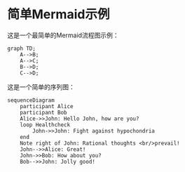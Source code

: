 # 简单Mermaid示例

这是一个最简单的Mermaid流程图示例：

```mermaid
graph TD;
    A-->B;
    A-->C;
    B-->D;
    C-->D;
```

这是一个简单的序列图：

```mermaid
sequenceDiagram
    participant Alice
    participant Bob
    Alice->>John: Hello John, how are you?
    loop Healthcheck
        John->>John: Fight against hypochondria
    end
    Note right of John: Rational thoughts <br/>prevail!
    John-->>Alice: Great!
    John->>Bob: How about you?
    Bob-->>John: Jolly good!
```

